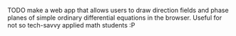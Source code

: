 TODO make a web app that allows users to draw direction fields and phase planes
of simple ordinary differential equations in the browser. Useful for not so
tech-savvy applied math students :P
